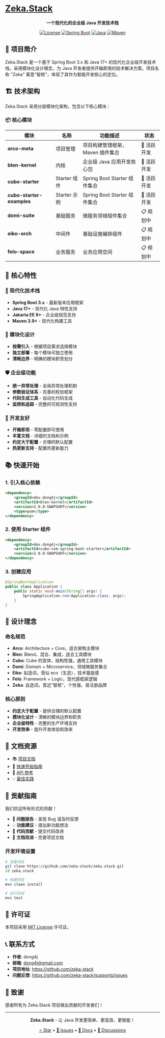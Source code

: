 # [Zeka.Stack](https://zeka-stack.github.io/#/)

<div align="center">

**一个现代化的企业级 Java 开发技术栈**

[![License](https://img.shields.io/badge/License-MIT-blue.svg)](https://opensource.org/licenses/MIT)
[![Spring Boot](https://img.shields.io/badge/Spring%20Boot-3.x-brightgreen.svg)](https://spring.io/projects/spring-boot)
[![Java](https://img.shields.io/badge/Java-17+-orange.svg)](https://openjdk.java.net/)
[![Maven](https://img.shields.io/badge/Maven-3.9+-red.svg)](https://maven.apache.org/)

</div>

## 🌟 项目简介

Zeka.Stack 是一个基于 Spring Boot 3.x 和 Java 17+ 的现代化企业级开发技术栈，采用模块化设计理念，为 Java
开发者提供开箱即用的技术解决方案。项目名称 "Zeka" 寓意"智核"，体现了其作为智能开发核心的定位。

## 🏗️ 技术架构

Zeka.Stack 采用分层模块化架构，包含以下核心模块：

### 📦 核心模块

| 模块                        | 名称         | 功能描述                     | 状态      |
|---------------------------|------------|--------------------------|---------|
| **arco-meta**             | 项目管理       | 项目构建管理框架，Maven 插件集合      | 🚀 活跃开发 |
| **blen-kernel**           | 内核         | 企业级 Java 应用开发核心包         | 🚀 活跃开发 |
| **cubo-starter**          | Starter 组件 | Spring Boot Starter 组件集合 | 🚀 活跃开发 |
| **cubo-starter-examples** | Starter 示例 | Spring Boot Starter 组件集合 | 🚀 活跃开发 |
| **domi-suite**            | 基础服务       | 微服务领域组件集合                | 📋 规划中  |
| **eiko-orch**             | 中间件        | 基础设施编排组件                 | 📋 规划中  |
| **felo-space**            | 业务服务       | 业务应用空间                   | 📋 规划中  |

## 🚀 核心特性

### 🎯 现代化技术栈

- **Spring Boot 3.x** - 最新版本应用框架
- **Java 17+** - 现代化 Java 特性支持
- **Jakarta EE 9+** - 企业级规范支持
- **Maven 3.9+** - 现代化构建工具

### 🧩 模块化设计

- **按需引入** - 根据项目需求选择模块
- **独立部署** - 每个模块可独立使用
- **清晰边界** - 明确的模块职责划分

### 🛡️ 企业级功能

- **统一异常处理** - 全局异常处理机制
- **参数验证体系** - 完善的校验框架
- **代码生成工具** - 自动化代码生成
- **监控和追踪** - 完整的可观测性支持

### 🔧 开发友好

- **开箱即用** - 零配置即可使用
- **丰富文档** - 详细的文档和示例
- **约定大于配置** - 合理的默认配置
- **热更新支持** - 配置热更新能力

## 📚 快速开始

### 1. 引入核心依赖

```xml
<dependency>
    <groupId>dev.dong4j</groupId>
    <artifactId>blen-kernel</artifactId>
    <version>2.0.0-SNAPSHOT</version>
    <type>pom</type>
</dependency>
```

### 2. 使用 Starter 组件

```xml
<dependency>
    <groupId>dev.dong4j</groupId>
    <artifactId>cubo-ssm-spring-boot-starter</artifactId>
    <version>2.0.0-SNAPSHOT</version>
</dependency>
```

### 3. 创建应用

```java
@SpringBootApplication
public class Application {
    public static void main(String[] args) {
        SpringApplication.run(Application.class, args);
    }
}
```

## 🎨 设计理念

### 命名规范

- **Arco**: Architecture + Core，适合架构主模块
- **Blen**: Blend，混合、集成，适合工具模块
- **Cubo**: Cube 的变体，结构性强，通用工具模块
- **Domi**: Domain + Microservice，领域微服务集合
- **Eiko**: 拟造词，音似 eco（生态），技术基座感
- **Felo**: Framework + Logic，现代感框架逻辑
- **Zeka**: 自造词，音近"智核"，个性强、易注册品牌

### 核心原则

- **约定大于配置** - 提供合理的默认配置
- **模块化设计** - 清晰的模块边界和职责
- **企业级特性** - 完整的生产环境支持
- **开发效率** - 提升开发体验和效率

## 📖 文档资源

- 📚 [项目文档](https://zeka-stack.github.io/)
- 🚀 [快速开始指南](https://zeka-stack.github.io/#/guide/)
- 🔧 [API 参考](https://zeka-stack.github.io/#/api/)
- 💡 [最佳实践](https://zeka-stack.github.io/#/best-practices/)

## 🤝 贡献指南

我们欢迎所有形式的贡献！

- 🐛 **问题报告** - 发现 Bug 请及时反馈
- 💡 **功能建议** - 提出新功能想法
- 🔧 **代码贡献** - 提交代码改进
- 📖 **文档改进** - 完善项目文档

### 开发环境设置

```bash
# 克隆项目
git clone https://github.com/zeka-stack/zeka.stack.git
cd zeka.stack

# 构建项目
mvn clean install

# 运行测试
mvn test
```

## 📄 许可证

本项目采用 [MIT License](LICENSE) 许可证。

## 📞 联系方式

- **作者**: dong4j
- **邮箱**: dong4j@gmail.com
- **项目地址**: https://github.com/zeka-stack
- **问题反馈**: https://github.com/zeka-stack/supports/issues

## 🙏 致谢

感谢所有为 Zeka.Stack 项目做出贡献的开发者们！

---

<div align="center">

**Zeka.Stack** - 让 Java 开发更简单、更高效、更智能！

[⭐ Star](https://github.com/zeka-stack) • [🐛 Issues](https://github.com/zeka-stack/supports/issues) • [📖 Docs](https://zeka-stack.github.io/) • [💬 Discussions](https://github.com/orgs/zeka-stack/discussions)

</div>